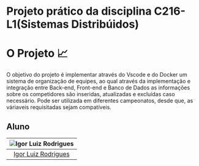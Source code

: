 # Projeto prático da disciplina C216-L1(Sistemas Distribúidos)

# O Projeto 📈
O objetivo do projeto é implementar através do Vscode e do Docker um sistema de organização de equipes, ao qual através da implementação e integração entre Back-end, Front-end e Banco de Dados as informações sobre os competidores são inseridas, atualizadas e excluídas caso necessário. Pode ser utilizada em diferentes campeonatos, desde que, as váriaveis requisitadas sejam compatíveis.

## Aluno
| ![Igor Luiz Rodrigues](https://avatars.githubusercontent.com/u/89806466?s=400&u=e8107d3d169b3775f289e49470b097b45d778d68&v=4) |
|:--:|
| [Igor Luiz Rodrigues](https://github.com/igu1nho) |
